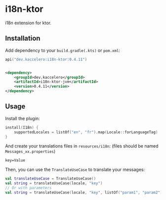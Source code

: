 # i18n-ktor

i18n extension for ktor.

## Installation

Add dependency to your `build.gradle(.kts)` or `pom.xml`:

```kotlin
api("dev.kaccelero:i18n-ktor:0.4.11")
```

```xml

<dependency>
    <groupId>dev.kaccelero</groupId>
    <artifactId>i18n-ktor-jvm</artifactId>
    <version>0.4.11</version>
</dependency>
```

## Usage

Install the plugin:

```kt
install(I18n) {
    supportedLocales = listOf("en", "fr").map(Locale::forLanguageTag)
}
```

And create your translations files in `resources/i18n`: (files should be named `Messages_xx.properties`)

```properties
key=Value
```

Then, you can use the `TranslateUseCase` to translate your messages:

```kt
val translateUseCase = TranslateUseCase()
val string = translateUseCase(locale, "key")
// Or with parameters
val string = translateUseCase(locale, "key", listOf("param1", "param2"))
```
